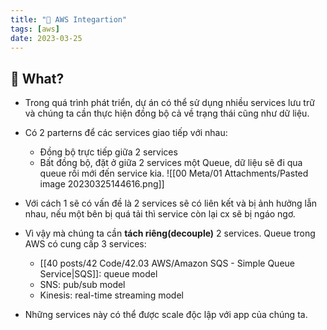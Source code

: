 ```yaml
---
title: "🌱 AWS Integartion"
tags: [aws]
date: 2023-03-25
---
```


## 🌿 What?
- Trong quá trình phát triển, dự án có thể sử dụng nhiều services lưu trữ và chúng ta cần thực hiện đồng bộ cả về trạng thái cũng như dữ liệu.
- Có 2 parterns để các services giao tiếp với nhau:
	- Đồng bộ trực tiếp giữa 2 services
	- Bất đồng bộ, đặt ở giữa 2 services một Queue, dữ liệu sẽ đi qua queue rồi mới đến service kia.
![[00 Meta/01 Attachments/Pasted image 20230325144616.png]]

- Với cách 1 sẽ có vấn đề là 2 services sẽ có liên kết và bị ảnh hưởng lẫn nhau, nếu một bên bị quá tải thì service còn lại cx sẽ bị ngáo ngơ.
- Vì vậy mà chúng ta cần **tách riêng(decouple)** 2 services. Queue trong AWS có cung cấp 3 services:
	- [[40 posts/42 Code/42.03 AWS/Amazon SQS - Simple Queue Service|SQS]]: queue model
	- SNS: pub/sub model
	- Kinesis: real-time streaming model
- Những services này có thể được scale độc lập với app của chúng ta.



